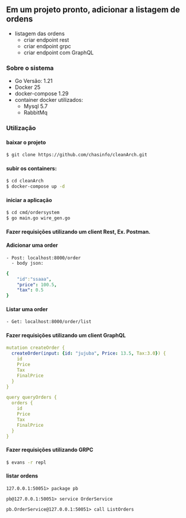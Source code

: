 ## Em um projeto pronto, adicionar a listagem de ordens
- listagem das ordens
  - criar endpoint rest
  - criar endpoint grpc
  - criar endpoint com GraphQL
 
### Sobre o sistema 
- Go Versão: 1.21
- Docker 25
- docker-compose 1.29
- container docker utilizados:
  - Mysql 5.7
  - RabbitMq

### Utilização 

#### baixar o projeto
```bash
$ git clone https://github.com/chasinfo/cleanArch.git
```

#### subir os containers: 
```bash
$ cd cleanArch
$ docker-compose up -d
```

#### iniciar a aplicação
```bash
$ cd cmd/ordersystem
$ go main.go wire_gen.go 
```

####  Fazer requisições utilizando um client Rest, Ex. Postman.

#### Adicionar uma order
```
- Post: localhost:8000/order
  - body json:
```
```yml
{
    "id":"ssaaa",
    "price": 100.5,
    "tax": 0.5
}
```
#### Listar uma order
```bash
- Get: localhost:8000/order/list
```

#### Fazer requisições utilizando um client GraphQL
```yml
mutation createOrder {
  createOrder(input: {id: "jujuba", Price: 13.5, Tax:3.0}) {
  	id
  	Price
  	Tax
  	FinalPrice
  }
}

query queryOrders {
  orders {
    id
    Price
    Tax
    FinalPrice
  }
}
```

#### Fazer requisições utilizando GRPC

```bash
$ evans -r repl
```

#### listar ordens
```evans
127.0.0.1:50051> package pb

pb@127.0.0.1:50051> service OrderService

pb.OrderService@127.0.0.1:50051> call ListOrders
```
